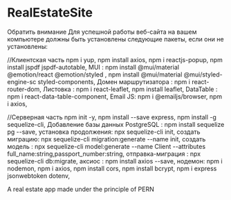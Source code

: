 # RealEstateSite
Обратить внимание 
Для успешной работы веб-сайта на вашем компьютере должны быть установлены следующие пакеты, если они не установлены:

//Клиентская часть
npm i yup,
npm install axios,
npm i reactjs-popup,
npm install jspdf jspdf-autotable,
MUI : npm install @mui/material @emotion/react @emotion/styled , npm install @mui/material @mui/styled-engine-sc styled-components,
Домен маршрутизатора : npm i react-router-dom,
Листовка : npm i react-leaflet, npm install leaflet,
DataTable : npm i react-data-table-component,
Email JS: npm i @emailjs/browser,
npm i axios,

//Серверная часть 
npm init -y,
npm install --save express,
npm install -g sequelize-cli,
Добавление базы данных PostgreSQL : npm install sequelize pg --save,
установка продолжения: npx sequelize-cli init,
создать миграцию: npx sequelize-cli migration:generate --name init,
создать модель : npx sequelize-cli model:generate --name Client --attributes full_name:string,passport_number:string,
отправка-миграция : npx sequelize-cli db:migrate,
аксиос : npm install axios --save,
нодемон: npm i nodemon,
npm i axios,
npm install cors,
npm install bcrypt,
npm i express jsonwebtoken dotenv,

 A real estate app made under the principle of PERN
 
